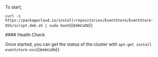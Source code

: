 To start,

`curl -s https://packagecloud.io/install/repositories/EventStore/EventStore-OSS/script.deb.sh | sudo bash`{{execute}}

#### Health Check

Once started, you can get the status of the cluster with `apt-get install eventstore-oss`{{execute}}
